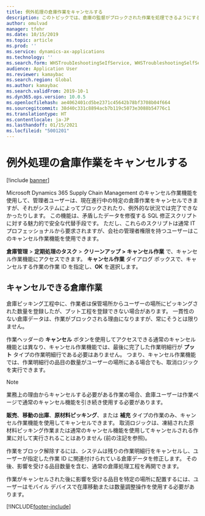 ```yaml
---
title: 例外処理の倉庫作業をキャンセルする
description: このトピックでは、倉庫の監督がブロックされた作業を処理できるようにする、キャンセル作業機能について説明します。
author: omulvad
manager: tfehr
ms.date: 10/15/2019
ms.topic: article
ms.prod: ''
ms.service: dynamics-ax-applications
ms.technology: ''
ms.search.form: WHSTroubIeshootingSeIfService, WHSTroubleshootingSelfService
audience: Application User
ms.reviewer: kamaybac
ms.search.region: Global
ms.author: kamaybac
ms.search.validFrom: 2019-10-1
ms.dyn365.ops.version: 10.0.5
ms.openlocfilehash: ae4062401cd5be2371c45642b78bf3708b04f664
ms.sourcegitcommit: 38d40c331c8894acb7b119c5073e3088b54776c1
ms.translationtype: HT
ms.contentlocale: ja-JP
ms.lasthandoff: 01/15/2021
ms.locfileid: "5001201"
---
```

# <a name="cancel-warehouse-work-for-exception-handling"></a>例外処理の倉庫作業をキャンセルする

[!include [banner](../includes/banner.md)]

Microsoft Dynamics 365 Supply Chain Management のキャンセル作業機能を使用して、管理者ユーザーは、現在進行中の特定の倉庫作業をキャンセルできますが、それがシステムによってブロックされたり、例外的な状況では完了できなかったりします。 この機能は、矛盾したデータを修復する SQL 修正スクリプトに対する魅力的で安全な代替手段です。 ただし、これらのスクリプトは通常 IT プロフェッショナルから要求されますが、会社の管理者権限を持つユーザーはこのキャンセル作業機能を使用できます。

**倉庫管理** \> **定期処理のタスク** \> **クリーンアップ \> キャンセル作業** で、キャンセル作業機能にアクセスできます。 **キャンセル作業** ダイアログ ボックスで、キャンセルする作業の作業 ID を指定し、**OK** を選択します。

## <a name="warehouse-work-that-can-be-canceled"></a>キャンセルできる倉庫作業

倉庫ピッキング工程中に、作業者は保管場所からユーザーの場所にピッキングされた数量を登録したが、プット工程を登録できない場合があります。 一貫性のない倉庫データは、作業がブロックされる理由になりますが、常にそうとは限りません。

作業ヘッダーの **キャンセル** ボタンを使用してアクセスできる通常のキャンセル機能とは異なり、キャンセル作業機能では、最後に完了した作業明細行が **プット** タイプの作業明細行である必要はありません。 つまり、キャンセル作業機能では、作業明細行の品目の数量がユーザーの場所にある場合でも、取消ロジックを実行できます。

> [!NOTE]
> 業務上の理由からキャンセルする必要がある作業の場合、倉庫ユーザーは作業ページで通常のキャンセル機能を引き続き使用する必要があります。

**販売**、**移動の出庫**、**原材料ピッキング**、または **補充** タイプの作業のみ、キャンセル作業機能を使用してキャンセルできます。 取消ロジックは、凍結された原材料ピッキング作業または通常のキャンセル機能を使用してキャンセルされる作業に対して実行されることはありません (前の注記を参照)。

作業をブロック解除するには、システムは残りの作業明細行をキャンセルし、ユーザーが指定した作業 ID に関連付けられている倉庫データを修正します。 その後、影響を受ける品目数量を含む、通常の倉庫処理工程を再開できます。

作業がキャンセルされた後に影響を受ける品目を特定の場所に配置するには、ユーザーはモバイル デバイスで在庫移動または数量調整操作を使用する必要があります。


[!INCLUDE[footer-include](../../includes/footer-banner.md)]